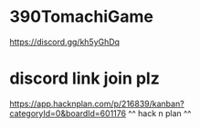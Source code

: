 # 390TomachiGame

https://discord.gg/kh5yGhDq 
<h1>discord link join plz</h1>

https://app.hacknplan.com/p/216839/kanban?categoryId=0&boardId=601176
^^ hack n plan ^^
